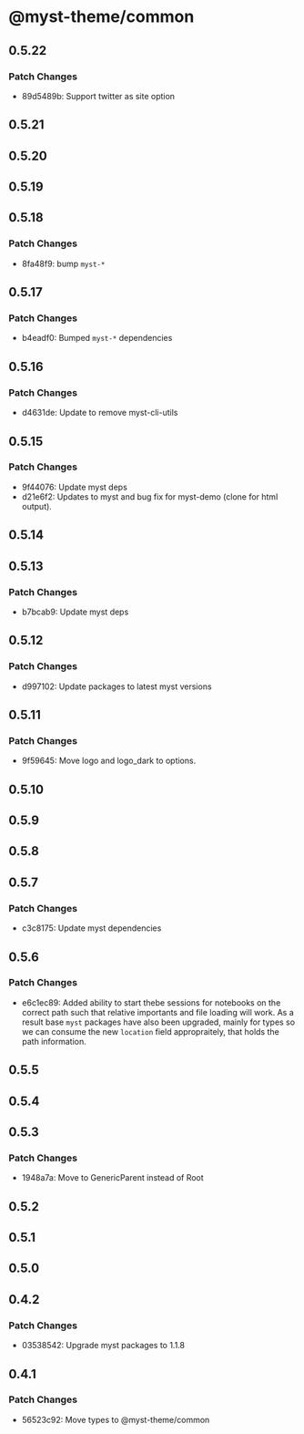# @myst-theme/common

## 0.5.22

### Patch Changes

- 89d5489b: Support twitter as site option

## 0.5.21

## 0.5.20

## 0.5.19

## 0.5.18

### Patch Changes

- 8fa48f9: bump `myst-*`

## 0.5.17

### Patch Changes

- b4eadf0: Bumped `myst-*` dependencies

## 0.5.16

### Patch Changes

- d4631de: Update to remove myst-cli-utils

## 0.5.15

### Patch Changes

- 9f44076: Update myst deps
- d21e6f2: Updates to myst and bug fix for myst-demo (clone for html output).

## 0.5.14

## 0.5.13

### Patch Changes

- b7bcab9: Update myst deps

## 0.5.12

### Patch Changes

- d997102: Update packages to latest myst versions

## 0.5.11

### Patch Changes

- 9f59645: Move logo and logo_dark to options.

## 0.5.10

## 0.5.9

## 0.5.8

## 0.5.7

### Patch Changes

- c3c8175: Update myst dependencies

## 0.5.6

### Patch Changes

- e6c1ec89: Added ability to start thebe sessions for notebooks on the correct path such that relative importants and file loading will work. As a result base `myst` packages have also been upgraded, mainly for types so we can consume the new `location` field appropraitely, that holds the path information.

## 0.5.5

## 0.5.4

## 0.5.3

### Patch Changes

- 1948a7a: Move to GenericParent instead of Root

## 0.5.2

## 0.5.1

## 0.5.0

## 0.4.2

### Patch Changes

- 03538542: Upgrade myst packages to 1.1.8

## 0.4.1

### Patch Changes

- 56523c92: Move types to @myst-theme/common
